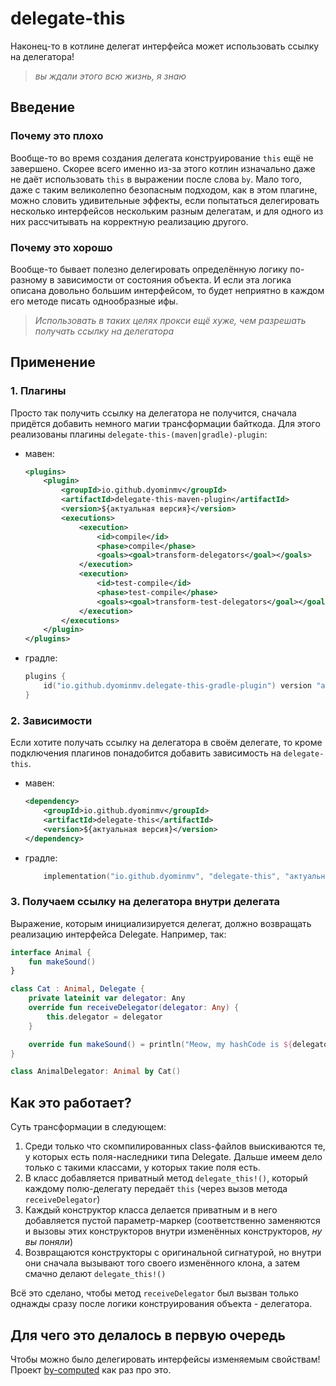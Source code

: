 # delegate-this

Наконец-то в котлине делегат интерфейса может использовать ссылку на делегатора!
> _вы ждали этого всю жизнь, я знаю_

## Введение

### Почему это плохо

Вообще-то во время создания делегата конструирование `this` ещё не завершено. Скорее всего именно из-за этого котлин 
изначально даже не даёт использовать `this` в выражении после слова `by`. Мало того, даже с таким великолепно безопасным
подходом, как в этом плагине, можно словить удивительные эффекты, если попытаться делегировать несколько интерфейсов 
нескольким разным делегатам, и для одного из них рассчитывать на корректную реализацию другого.

### Почему это хорошо

Вообще-то бывает полезно делегировать определённую логику по-разному в зависимости от состояния объекта. И если эта
логика описана довольно большим интерфейсом, то будет неприятно в каждом его методе писать однообразные ифы.

> _Использовать в таких целях прокси ещё хуже, чем разрешать получать ссылку на делегатора_

## Применение

### 1. Плагины

Просто так получить ссылку на делегатора не получится, сначала придётся добавить немного магии трансформации байткода.
Для этого реализованы плагины `delegate-this-(maven|gradle)-plugin`:

- мавен:
   ```xml
   <plugins>
       <plugin>
           <groupId>io.github.dyominmv</groupId>
           <artifactId>delegate-this-maven-plugin</artifactId>
           <version>${актуальная версия}</version>
           <executions>
               <execution>
                   <id>compile</id>
                   <phase>compile</phase>
                   <goals><goal>transform-delegators</goal></goals>
               </execution>
               <execution>
                   <id>test-compile</id>
                   <phase>test-compile</phase>
                   <goals><goal>transform-test-delegators</goal></goals>
               </execution>
           </executions>
       </plugin>
   </plugins>
   ```
- градле:
   ```kts
   plugins {
       id("io.github.dyominmv.delegate-this-gradle-plugin") version "актуальная версия"
   }
   ```

### 2. Зависимости

Если хотите получать ссылку на делегатора в своём делегате, то кроме подключения плагинов понадобится добавить 
зависимость на `delegate-this`.

- мавен:
   ```xml
   <dependency>
       <groupId>io.github.dyominmv</groupId>
       <artifactId>delegate-this</artifactId>
       <version>${актуальная версия}</version>
   </dependency>
   ```
- градле:
   ```kts
       implementation("io.github.dyominmv", "delegate-this", "актуальная версия")
   ```

### 3. Получаем ссылку на делегатора внутри делегата

Выражение, которым инициализируется делегат, должно возвращать реализацию интерфейса Delegate.
Например, так:

```kotlin
interface Animal {
    fun makeSound()
}

class Cat : Animal, Delegate {
    private lateinit var delegator: Any
    override fun receiveDelegator(delegator: Any) {
        this.delegator = delegator
    }

    override fun makeSound() = println("Meow, my hashCode is ${delegator.hashCode()}")
}

class AnimalDelegator: Animal by Cat()
```

## Как это работает?

Суть трансформации в следующем:
1. Среди только что скомпилированных class-файлов выискиваются те, у которых есть поля-наследники типа Delegate. Дальше 
имеем дело только с такими классами, у которых такие поля есть.
2. В класс добавляется приватный метод `delegate_this!()`, который каждому полю-делегату 
передаёт `this` (через вызов метода `receiveDelegator`)
3. Каждый конструктор класса делается приватным и в него добавляется пустой параметр-маркер (соответственно заменяются 
и вызовы этих конструкторов внутри изменённых конструкторов, _ну вы поняли_)
4. Возвращаются конструкторы с оригинальной сигнатурой, но внутри они сначала вызывают того своего изменённого клона, а 
затем смачно делают `delegate_this!()`

Всё это сделано, чтобы метод `receiveDelegator` был вызван только однажды сразу после логики конструирования объекта -
делегатора.

## Для чего это делалось в первую очередь

Чтобы можно было делегировать интерфейсы изменяемым свойствам! Проект [by-computed](../by-computed/readme.md) как раз 
про это.